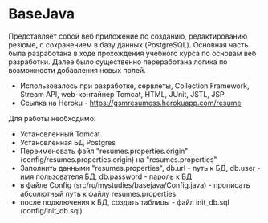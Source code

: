 # BaseJava
Представляет собой веб приложение по созданию, редактированию резюме, с сохранением в базу данных (PostgreSQL).
Основная часть была разработана в ходе прохождения учебного курса по основам веб разработки.
Далее было существенно переработана логика по возможности добавления новых полей.
* Использовалось при разработке, сервлеты, Collection Framework, Stream API, web-контайнер Tomcat, HTML, JUnit, JSTL, JSP. 
* Ссылка на Heroku - https://gsmresumess.herokuapp.com/resume

Для работы необходимо:
* Установленный Tomcat
* Установленная БД Postgres
* Переименовать файл "resumes.properties.origin" (config/resumes.properties.origin) на "resumes.properties"
* Заполнить данными "resumes.properties", 
  db.url - путь к БД,
  db.user - имя пользователя БД,
  db.password - пароль к БД
* в файле Config (src/ru/mystudies/basejava/Config.java) - прописать абсолютный путь к файлу resumes.properties
* после подключения к БД, создать таблицы - файл init_db.sql (config/init_db.sql)
